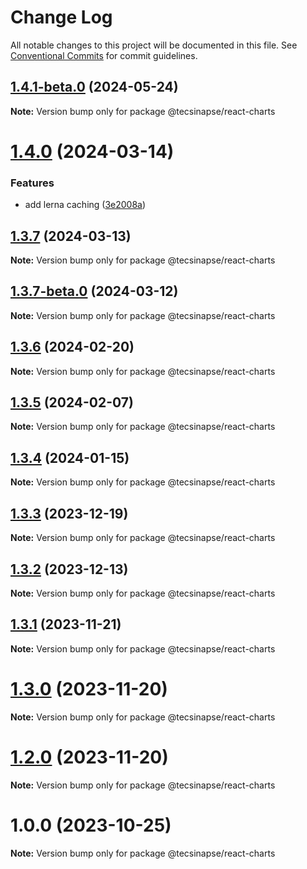# Change Log

All notable changes to this project will be documented in this file.
See [Conventional Commits](https://conventionalcommits.org) for commit guidelines.

## [1.4.1-beta.0](https://github.com/tecsinapse/design-system/compare/@tecsinapse/react-charts@1.4.0...@tecsinapse/react-charts@1.4.1-beta.0) (2024-05-24)

**Note:** Version bump only for package @tecsinapse/react-charts

# [1.4.0](https://github.com/tecsinapse/design-system/compare/@tecsinapse/react-charts@1.3.7...@tecsinapse/react-charts@1.4.0) (2024-03-14)

### Features

- add lerna caching ([3e2008a](https://github.com/tecsinapse/design-system/commit/3e2008a403749d14dd1c1ec6e4136d25bddb44ce))

## [1.3.7](https://github.com/tecsinapse/design-system/compare/@tecsinapse/react-charts@1.3.7-beta.0...@tecsinapse/react-charts@1.3.7) (2024-03-13)

**Note:** Version bump only for package @tecsinapse/react-charts

## [1.3.7-beta.0](https://github.com/tecsinapse/design-system/compare/@tecsinapse/react-charts@1.3.6...@tecsinapse/react-charts@1.3.7-beta.0) (2024-03-12)

**Note:** Version bump only for package @tecsinapse/react-charts

## [1.3.6](https://github.com/tecsinapse/design-system/compare/@tecsinapse/react-charts@1.3.5...@tecsinapse/react-charts@1.3.6) (2024-02-20)

**Note:** Version bump only for package @tecsinapse/react-charts

## [1.3.5](https://github.com/tecsinapse/design-system/compare/@tecsinapse/react-charts@1.3.3...@tecsinapse/react-charts@1.3.5) (2024-02-07)

**Note:** Version bump only for package @tecsinapse/react-charts

## [1.3.4](https://github.com/tecsinapse/design-system/compare/@tecsinapse/react-charts@1.3.2...@tecsinapse/react-charts@1.3.4) (2024-01-15)

**Note:** Version bump only for package @tecsinapse/react-charts

## [1.3.3](https://github.com/tecsinapse/design-system/compare/@tecsinapse/react-charts@1.3.1...@tecsinapse/react-charts@1.3.3) (2023-12-19)

**Note:** Version bump only for package @tecsinapse/react-charts

## [1.3.2](https://github.com/tecsinapse/design-system/compare/@tecsinapse/react-charts@1.3.1...@tecsinapse/react-charts@1.3.2) (2023-12-13)

**Note:** Version bump only for package @tecsinapse/react-charts

## [1.3.1](https://github.com/tecsinapse/design-system/compare/@tecsinapse/react-charts@1.3.0...@tecsinapse/react-charts@1.3.1) (2023-11-21)

**Note:** Version bump only for package @tecsinapse/react-charts

# [1.3.0](https://github.com/tecsinapse/design-system/compare/@tecsinapse/react-charts@1.2.0...@tecsinapse/react-charts@1.3.0) (2023-11-20)

**Note:** Version bump only for package @tecsinapse/react-charts

# [1.2.0](https://github.com/tecsinapse/design-system/compare/@tecsinapse/react-charts@1.1.0...@tecsinapse/react-charts@1.2.0) (2023-11-20)

**Note:** Version bump only for package @tecsinapse/react-charts

# 1.0.0 (2023-10-25)

**Note:** Version bump only for package @tecsinapse/react-charts
